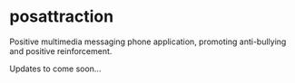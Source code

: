 # posattraction
Positive multimedia messaging phone application, promoting anti-bullying and positive reinforcement.

Updates to come soon...
